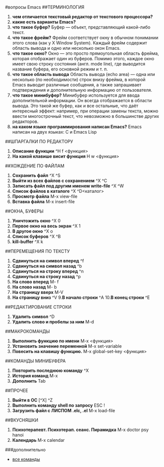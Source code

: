 #вопросы Emacs
##ТЕРМИНОЛОГИЯ
1. **чем отличается текстовый редактор от текстового процессора?**
2. **какие есть варианты Emacs?**
3. **что такое буфер?**
 Буфер — объект, представляющий какой-либо текст.
4. **что такое фрейм?**
 Фрейм соответствует окну в обычном понимании этого слова (как у X Window System). Каждый фрейм содержит область вывода и одно или несколько окон Emacs.
5. **что такое окно?**
 Окно — это просто прямоугольная область фрейма, которая отображает один из буферов. Помимо этого, каждое окно имеет свою строку состояния (англ. mode line), где выводится название буфера, его основной режим и т. п.
6. **что такое область вывода**
 Область вывода (echo area) — одна или несколько (по необходимости) строк внизу фрейма, в которой Emacs выводит различные сообщения, а также запрашивает подтверждения и дополнительную информацию от пользователя.
7. **что такое минибуфер?**
 Минибуфер используется для ввода дополнительной информации. Он всегда отображается в области вывода. Это такой же буфер, как и все остальные, что даёт интересный эффект: например, при операции замены текста, можно ввести многострочный текст, что невозможно в большинстве других редакторов.
8. **на каком языке программирования написан Emacs?**
 Emacs написан на двух языках: C и Emacs Lisp

##ШПАРГАЛКИ ПО РЕДАКТОРУ
1. **Описание функции**
 ^H f <функция>
2. **На какой клавише висит функция**
 H w <функция>

##ХОЖДЕНИЕ   ПО   ФАЙЛАМ
1. **Сохранить файл**
 ^X ^S
2. **Выйти из всех файлов с сохранением**
 ^X ^C
3. **Записать файл под другим именем write-file**
 ^X ^W
4. **Список файлов в каталоге**
 ^X ^D<каталог>
5. **Просмотр файла**
 M-x view-file
6. **Вставка файла**
 M-x insert-file

##ОКНА, БУФЕРЫ
1. **Уничтожить окно**
^X 0
2. **Первое окно на весь экран**
^X 1
3. **В другое окно**
^X o
4. **Список буферов**
^X ^B
5. **kill-buffer**
^X k

##ПЕРЕМЕЩЕНИЯ   ПО   ТЕКСТУ
1. **Сдвинуться на символ вперед**
^f
2. **Сдвинуться на символ назад**
^b
3. **Сдвинуться на строку вперед**
^n
4. **Сдвинуться на строку назад**
^p
5. **На слово вперед**
M- f
6. **На слово назад**
M- b
7. **На страницу вверх**
M-V
8. **На страницу вниз**
^V
9.**В начало строки**
^A
10.**В конец строки**
^E

##РЕДАКТИРОВАНИЕ СТРОКИ
1. **Удалить символ**
^D
2. **Удалить слово и пробелы за ним**
M-d

##МАКРОКОМАНДЫ
1. **Выполнить функцию по имени**
M-x <функция>
2. **Установить значение переменной**
M-x set-variable
3. **Повесить на клавишу функцию.**
M-x global-set-key  <функция>

##КОМАНДЫ МИНИБУФЕРА
1. **Повторить последнюю команду**
^X
2. **История команд**
M-x
3. **Дополнить**
Tab

##ПРОЧЕЕ
1. **Выйти в ОС**
[^X] ^Z
2. **Выполнить команду shell по запросу**
ESC !
3. **Загрузить файл с ЛИСПОМ  .elc, .el**
M-x load-file

##ВКУСНЯШКИ
1. **Психотерапевт. Психотерап. сеанс. Пирамидка**
M-x doctor psy hanoi
2. **Календарь**
M-x calendar

###дополнительно
- [все команды](http://lib.ru/unixhelp/emacs.txt)
